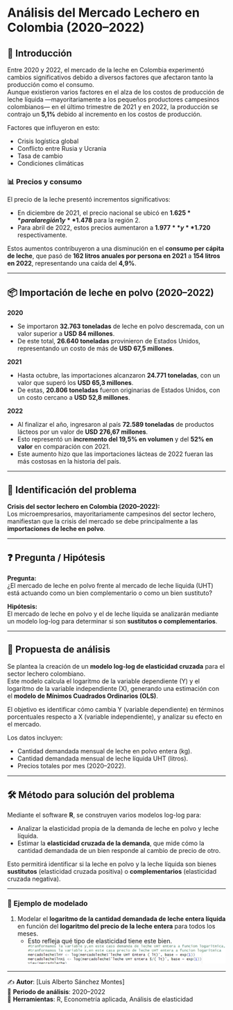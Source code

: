 # Análisis del Mercado Lechero en Colombia (2020–2022)

## 📌 Introducción
Entre 2020 y 2022, el mercado de la leche en Colombia experimentó cambios significativos debido a diversos factores que afectaron tanto la producción como el consumo.  
Aunque existieron varios factores en el alza de los costos de producción de leche líquida —mayoritariamente a los pequeños productores campesinos colombianos— en el último trimestre de 2021 y en 2022, la producción se contrajo un **5,1%** debido al incremento en los costos de producción.  

Factores que influyeron en esto:
- Crisis logística global  
- Conflicto entre Rusia y Ucrania  
- Tasa de cambio  
- Condiciones climáticas  

### 📊 Precios y consumo
El precio de la leche presentó incrementos significativos:  
- En diciembre de 2021, el precio nacional se ubicó en **$1.625** para la región 1 y **$1.478** para la región 2.  
- Para abril de 2022, estos precios aumentaron a **$1.977** y **$1.720** respectivamente.  

Estos aumentos contribuyeron a una disminución en el **consumo per cápita de leche**, que pasó de **162 litros anuales por persona en 2021** a **154 litros en 2022**, representando una caída del **4,9%**.  

---

## 📦 Importación de leche en polvo (2020–2022)

**2020**  
- Se importaron **32.763 toneladas** de leche en polvo descremada, con un valor superior a **USD 84 millones**.  
- De este total, **26.640 toneladas** provinieron de Estados Unidos, representando un costo de más de **USD 67,5 millones**.  

**2021**  
- Hasta octubre, las importaciones alcanzaron **24.771 toneladas**, con un valor que superó los **USD 65,3 millones**.  
- De estas, **20.806 toneladas** fueron originarias de Estados Unidos, con un costo cercano a **USD 52,8 millones**.  

**2022**  
- Al finalizar el año, ingresaron al país **72.589 toneladas** de productos lácteos por un valor de **USD 276,67 millones**.  
- Esto representó un **incremento del 19,5% en volumen** y del **52% en valor** en comparación con 2021.  
- Este aumento hizo que las importaciones lácteas de 2022 fueran las más costosas en la historia del país.  

---

## 🚨 Identificación del problema
**Crisis del sector lechero en Colombia (2020–2022):**  
Los microempresarios, mayoritariamente campesinos del sector lechero, manifiestan que la crisis del mercado se debe principalmente a las **importaciones de leche en polvo**.  

---

## ❓ Pregunta / Hipótesis
**Pregunta:**  
¿El mercado de leche en polvo frente al mercado de leche líquida (UHT) está actuando como un bien complementario o como un bien sustituto?  

**Hipótesis:**  
El mercado de leche en polvo y el de leche líquida se analizarán mediante un modelo log-log para determinar si son **sustitutos o complementarios**.  

---

## 📐 Propuesta de análisis
Se plantea la creación de un **modelo log-log de elasticidad cruzada** para el sector lechero colombiano.  
Este modelo calcula el logaritmo de la variable dependiente (Y) y el logaritmo de la variable independiente (X), generando una estimación con el **modelo de Mínimos Cuadrados Ordinarios (OLS)**.  

El objetivo es identificar cómo cambia Y (variable dependiente) en términos porcentuales respecto a X (variable independiente), y analizar su efecto en el mercado.  

Los datos incluyen:  
- Cantidad demandada mensual de leche en polvo entera (kg).  
- Cantidad demandada mensual de leche líquida UHT (litros).  
- Precios totales por mes (2020–2022).  

---

## 🛠️ Método para solución del problema
Mediante el software **R**, se construyen varios modelos log-log para:  
- Analizar la elasticidad propia de la demanda de leche en polvo y leche líquida.  
- Estimar la **elasticidad cruzada de la demanda**, que mide cómo la cantidad demandada de un bien responde al cambio de precio de otro.  

Esto permitirá identificar si la leche en polvo y la leche líquida son bienes **sustitutos** (elasticidad cruzada positiva) o **complementarios** (elasticidad cruzada negativa).  

---

### 🔹 Ejemplo de modelado
1. Modelar el **logaritmo de la cantidad demandada de leche entera líquida** en función del **logaritmo del precio de la leche entera** para todos los meses.  
   - Esto refleja qué tipo de elasticidad tiene este bien.  
![eslasticidad](elasticidad.png)

---
✍️ **Autor**: [Luis Alberto Sánchez Montes]  
📅 **Periodo de análisis**: 2020–2022  
🔎 **Herramientas**: R, Econometría aplicada, Análisis de elasticidad  

